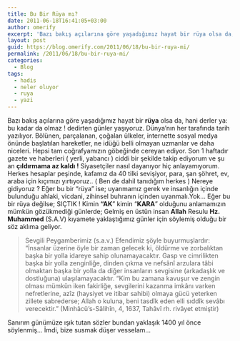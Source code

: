 ```yaml
---
title: Bu Bir Rüya mı?
date: 2011-06-18T16:41:05+03:00
author: omerify
excerpt: 'Bazı bakış açılarına göre yaşadığımız hayat bir rüya olsa da, hani derler ya: bu kadar da olmaz ! dedirten günler yaşıyoruz. Dünya’nın her tarafında tarih yazılıyor. Bölünen, parçalanan, çoğalan ülkeler, internette sosyal medya önünde başlatılan hareketler, ne idüğü belli olmayan uzmanlar ve daha niceleri.'
layout: post
guid: https://blog.omerify.com/2011/06/18/bu-bir-ruya-mi/
permalink: /2011/06/18/bu-bir-ruya-mi/
categories:
  - Blog
tags:
  - hadis
  - neler oluyor
  - ruya
  - yazi
---
```


Bazı bakış açılarına göre yaşadığımız hayat bir **rüya** olsa da, hani derler ya: bu kadar da olmaz&nbsp;! dedirten günler yaşıyoruz. Dünya’nın her tarafında tarih yazılıyor. Bölünen, parçalanan, çoğalan ülkeler, internette sosyal medya önünde başlatılan hareketler, ne idüğü belli olmayan uzmanlar ve daha niceleri. Hepsi tam coğrafyamızın göbeğinde cereyan ediyor. Son 1 haftadır gazete ve haberleri ( yerli, yabancı ) ciddi bir şekilde takip ediyorum ve şu an **çıldırmama az kaldı&nbsp;!** Siyasetçiler nasıl dayanıyor hiç anlayamıyorum. Herkes hesaplar peşinde, kafamız da 40 tilki sevişiyor, para, şan şöhret, ev, araba için kıçımızı yırtıyoruz.. ( Ben de dahil tanıdığım herkes ) Nereye gidiyoruz&nbsp;? Eğer bu bir “rüya” ise; uyanmamız gerek ve insanlığın içinde bulunduğu ahlaki, vicdani, zihinsel buhranın içinden uyanmalı.Yok… Eğer bu bir rüya değilse; SIÇTIK&nbsp;! Kimin **“AK**” kimin “**KARA**” olduğunu anlamamızın mümkün gözükmediği günlerde; Gelmiş en üstün insan **Allah** Resulu **Hz. Muhammed** (S.A.V) kıyamete yaklaştığımız günler için söylemiş olduğu bir söz aklıma geliyor.

<blockquote>
  <p>
    Sevgili Peygamberimiz (s.a.v.) Efendimiz şöyle buyurmuşlardır: “İnsanlar üzerine öyle bir zaman gelecek ki, öldürme ve zorbalıktan başka bir yolla idareye sahip olunamayacaktır. Gasp ve cimrilikten başka bir yolla zenginliğe, dinden çıkma ve nefsânî arzulara tâbi olmaktan başka bir yolla da diğer insanların sevgisine (arkadaşlık ve dostluğuna) ulaşılamayacaktır. “Kim bu zamana kavuşur ve zengin olması mümkün iken fakirliğe, sevgilerini kazanma imkânı varken nefretlerine, azîz (haysiyet ve itibar sahibi) olmaya gücü yeterken zillete sabrederse; Allah o kuluna, beni tasdîk eden elli sıddîk sevâbı verecektir.” (Minhâcü’s-Sâlihîn, 4, 1637, Tahâvî rh. rivâyet etmiştir)
  </p>
</blockquote>

Sanırım günümüze ışık tutan sözler bundan yaklaşık 1400 yıl önce söylenmiş… İmdi, bize susmak düşer vesselam…